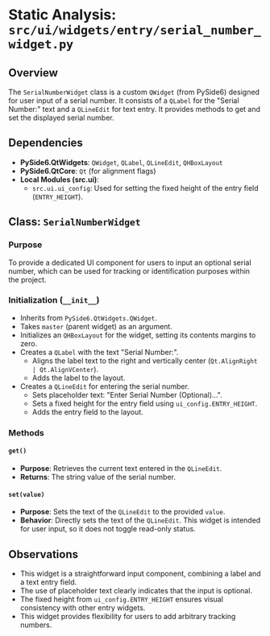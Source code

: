 # Static Analysis: `src/ui/widgets/entry/serial_number_widget.py`

## Overview
The `SerialNumberWidget` class is a custom `QWidget` (from PySide6) designed for user input of a serial number. It consists of a `QLabel` for the "Serial Number:" text and a `QLineEdit` for text entry. It provides methods to get and set the displayed serial number.

## Dependencies
- **PySide6.QtWidgets**: `QWidget`, `QLabel`, `QLineEdit`, `QHBoxLayout`
- **PySide6.QtCore**: `Qt` (for alignment flags)
- **Local Modules (src.ui)**:
    - `src.ui.ui_config`: Used for setting the fixed height of the entry field (`ENTRY_HEIGHT`).

## Class: `SerialNumberWidget`

### Purpose
To provide a dedicated UI component for users to input an optional serial number, which can be used for tracking or identification purposes within the project.

### Initialization (`__init__`)
- Inherits from `PySide6.QtWidgets.QWidget`.
- Takes `master` (parent widget) as an argument.
- Initializes an `QHBoxLayout` for the widget, setting its contents margins to zero.
- Creates a `QLabel` with the text "Serial Number:".
    - Aligns the label text to the right and vertically center (`Qt.AlignRight | Qt.AlignVCenter`).
    - Adds the label to the layout.
- Creates a `QLineEdit` for entering the serial number.
    - Sets placeholder text: "Enter Serial Number (Optional)...".
    - Sets a fixed height for the entry field using `ui_config.ENTRY_HEIGHT`.
    - Adds the entry field to the layout.

### Methods

#### `get()`
- **Purpose**: Retrieves the current text entered in the `QLineEdit`.
- **Returns**: The string value of the serial number.

#### `set(value)`
- **Purpose**: Sets the text of the `QLineEdit` to the provided `value`.
- **Behavior**: Directly sets the text of the `QLineEdit`. This widget is intended for user input, so it does not toggle read-only status.

## Observations
- This widget is a straightforward input component, combining a label and a text entry field.
- The use of placeholder text clearly indicates that the input is optional.
- The fixed height from `ui_config.ENTRY_HEIGHT` ensures visual consistency with other entry widgets.
- This widget provides flexibility for users to add arbitrary tracking numbers.
